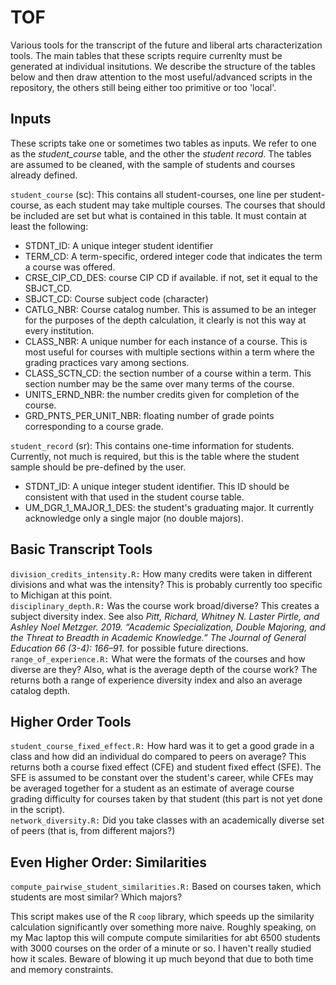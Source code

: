 # TOF
Various tools for the transcript of the future and liberal arts characterization tools. The main tables that these scripts require currenlty must be generated at individual insitutions. We describe the structure of the tables below and then draw attention to the most useful/advanced scripts in the repository, the others still being either too primitive or too 'local'.

## Inputs
These scripts take one or sometimes two tables as inputs. We refer to one as the *student_course* table, and the other the *student record*. The tables are assumed to be cleaned, with the sample of students and courses already defined.

`student_course` (sc): This contains all student-courses, one line per student-course, as each student may take multiple courses. The courses that should be included are set but what is contained in this table. It must contain at least the following:
* STDNT_ID: A unique integer student identifier
* TERM_CD: A term-specific, ordered integer code that indicates the term a course was offered.
* CRSE_CIP_CD_DES: course CIP CD if available. if not, set it equal to the SBJCT_CD.
* SBJCT_CD: Course subject code (character)
* CATLG_NBR: Course catalog number. This is assumed to be an integer for the purposes of the depth calculation, it clearly is not this way at every institution.
* CLASS_NBR: A unique number for each instance of a course. This is most useful for courses with multiple sections within a term where the grading practices vary among sections.
* CLASS_SCTN_CD: the section number of a course within a term. This section number may be the same over many terms of the course. 
* UNITS_ERND_NBR: the number credits given for completion of the course.
* GRD_PNTS_PER_UNIT_NBR: floating number of grade points corresponding to a course grade. 

`student_record` (sr): This contains one-time information for students. Currently, not much is required, but this is the table where the student sample should be pre-defined by the user.
* STDNT_ID: A unique integer student identifier. This ID should be consistent with that used in the student course table.
* UM_DGR_1_MAJOR_1_DES: the student's graduating major. It currently acknowledge only a single major (no double majors).

## Basic Transcript Tools
`division_credits_intensity.R:` How many credits were taken in different divisions and what was the intensity? This is probably currently too specific to Michigan at this point. <br/>
`disciplinary_depth.R:` Was the course work broad/diverse? This creates a subject diversity index. See also *Pitt, Richard, Whitney N. Laster Pirtle, and Ashley Noel Metzger. 2019. “Academic Specialization, Double Majoring, and the Threat to Breadth in Academic Knowledge.” The Journal of General Education 66 (3-4): 166–91.* for possible future directions. <br/>
`range_of_experience.R:` What were the formats of the courses and how diverse are they? Also, what is the average depth of the course work? The returns both a range of experience diversity index and also an average catalog depth. <br/>

## Higher Order Tools
`student_course_fixed_effect.R:` How hard was it to get a good grade in a class and how did an individual do compared to peers on average? This returns both a course fixed effect (CFE) and student fixed effect (SFE). The SFE is assumed to be constant over the student's career, while CFEs may be averaged together for a student as an estimate of average course grading difficulty for courses taken by that student (this part is not yet done in the script). <br/>
`network_diversity.R:` Did you take classes with an academically diverse set of peers (that is, from different majors?) <br/>

## Even Higher Order: Similarities
`compute_pairwise_student_similarities.R:` Based on courses taken, which students are most similar? Which majors?  

This script makes use of the R `coop` library, which speeds up the similarity calculation significantly over something more naive. Roughly speaking, on my Mac laptop this will compute compute similarities for abt 6500 students with 3000 courses on the order of a minute or so. I haven't really studied how it scales. Beware of blowing it up much beyond that due to both time and memory constraints. 
